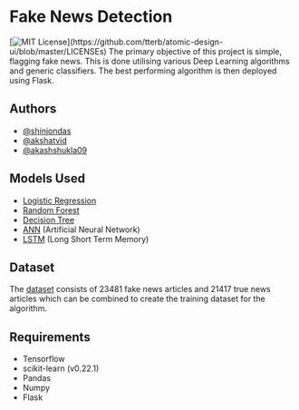 
# Fake News Detection
[![MIT License](https://img.shields.io/apm/l/atomic-design-ui.svg?)](https://github.com/tterb/atomic-design-ui/blob/master/LICENSEs)
The primary objective of this project is simple, flagging fake news. This is done utilising various Deep Learning algorithms and generic classifiers. The best performing algorithm is then deployed using Flask.


## Authors

- [@shinjondas](https://github.com/shinjondas/)
- [@akshatvid](https://github.com/akshatvid)
- [@akashshukla09](https://github.com/AkashShukla09)


## Models Used

- [Logistic Regression](https://towardsdatascience.com/logistic-regression-detailed-overview-46c4da4303bc)
- [Random Forest](https://towardsdatascience.com/understanding-random-forest-58381e0602d2)
- [Decision Tree](https://towardsdatascience.com/decision-trees-in-machine-learning-641b9c4e8052)
- [ANN](https://www.datasciencecentral.com/profiles/blogs/artificial-neural-network-ann-in-machine-learning) (Artificial Neural Network)
- [LSTM](https://towardsdatascience.com/illustrated-guide-to-lstms-and-gru-s-a-step-by-step-explanation-44e9eb85bf21) (Long Short Term Memory)
## Dataset

The [dataset](https://github.com/shinjondas/fake-news-detection/tree/main/data) consists of   23481 fake news articles and 21417 true news articles which can be combined to create the training dataset for the algorithm. 
## Requirements
- Tensorflow
- scikit-learn (v0.22.1)
- Pandas
- Numpy
- Flask
